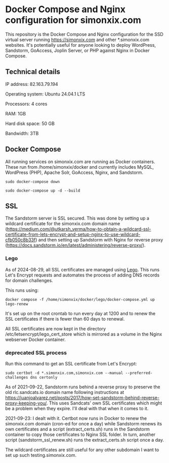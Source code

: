 # Docker Compose and Nginx configuration for simonxix.com

This repository is the Docker Compose and Nginx configuration for the SSD virtual server running https://simonxix.com and other *.simonxix.com websites. It's potentially useful for anyone looking to deploy WordPress, Sandstorm, GoAccess, Joplin Server, or PHP against Nginx in Docker Compose. 

## Technical details

IP address: 82.163.79.194

Operating system: Ubuntu 24.04.1 LTS

Processors: 4 cores

RAM: 1GB

Hard disk space: 50 GB

Bandwidth: 3TB

## Docker Compose

All running services on simonxix.com are running as Docker containers. These run from /home/simonxix/docker and currently includes MySQL, WordPress (PHP), Apache Solr, GoAccess, Nginx, and Sandstorm. 

`sudo docker-compose down`

`sudo docker-compose up -d --build`

## SSL

The Sandstorm server is SSL secured. This was done by setting up a wildcard certificate for the simonxix.com domain name (https://medium.com/@utkarsh_verma/how-to-obtain-a-wildcard-ssl-certificate-from-lets-encrypt-and-setup-nginx-to-use-wildcard-cfb050c8b33f) and then setting up Sandstorm with Nginx for reverse proxy (https://docs.sandstorm.io/en/latest/administering/reverse-proxy/).

### Lego

As of 2024-08-29, all SSL certificates are managed using [Lego](https://go-acme.github.io/lego/). This runs Let's Encrypt requests and automates the process of adding DNS records for domain challenges.

This runs using: 

`docker compose -f /home/simonxix/docker/lego/docker-compose.yml up lego-renew`

It's set up on the root crontab to run every day at 1200 and to renew the SSL certificates if there is fewer than 60 days to renewal.

All SSL certificates are now kept in the directory /etc/letsencrypt/lego_cert_store which is mirrored as a volume in the Nginx webserver Docker container.

### deprecated SSL process

Run this command to get an SSL certificate from Let's Encrypt:

`sudo certbot -d *.simonxix.com,simonxix.com --manual --preferred-challenges dns certonly`

As of 2021-09-22, Sandstorm runs behind a reverse proxy to preserve the old rlc.sandcats.io domain name following instructions at https://juanjoalvarez.net/posts/2017/how-set-sandstorm-behind-reverse-proxy-keeping-you/. This uses Sandcats' own SSL certificates which might be a problem when they expire. I'll deal with that when it comes to it.

2021-09-23: I dealt with it. Certbot now runs in Docker to renew the simonxix.com domain (cron-ed for once a day) while Sandstorm renews its own certificates and a script (extract_certs.sh) runs in the Sandstorm container to copy those certificates to Nginx SSL folder. In turn, another script (sandstorm_ssl_renew.sh) runs the extract_certs.sh script once a day. 

The wildcard certificates are still useful for any other subdomain I want to set up such testing.simonxix.com. 

